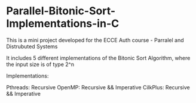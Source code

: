 # Parallel-Bitonic-Sort-Implementations-in-C

This is a mini project developed for the ECCE Auth course - Parralel and Distrubuted Systems

It includes 5 different implementations of the Bitonic Sort Algorithm, where the input size is of type 2^n

Implementations:

Pthreads: Recursive
OpenMP:   Recursive && Imperative
CilkPlus: Recursive && Imperative

